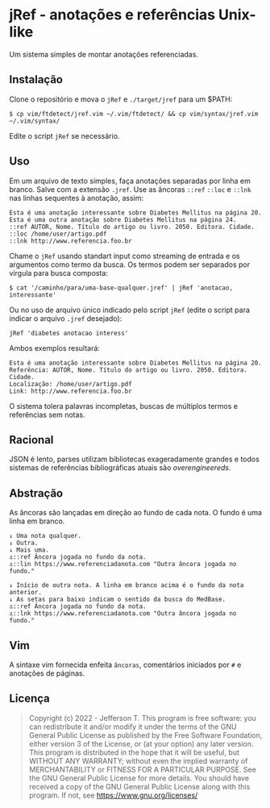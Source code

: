 # jRef - anotações e referências Unix-like
Um sistema simples de montar anotações referenciadas.

## Instalação
Clone o repositório e mova o `jRef` e `./target/jref` para um $PATH:
```
$ cp vim/ftdetect/jref.vim ~/.vim/ftdetect/ && cp vim/syntax/jref.vim ~/.vim/syntax/
```

Edite o script `jRef` se necessário.

## Uso
Em um arquivo de texto simples, faça anotações separadas por linha em branco. Salve com a extensão `.jref`.
Use as âncoras `::ref` `::loc` e `::lnk` nas linhas sequentes à anotação, assim:
```
Esta é uma anotação interessante sobre Diabetes Mellitus na página 20.
Esta é uma outra anotação sobre Diabetes Mellitus na página 24.
::ref AUTOR, Nome. Título do artigo ou livro. 2050. Editora. Cidade.
::loc /home/user/artigo.pdf
::lnk http://www.referencia.foo.br
```
Chame o `jRef` usando standart input como streaming de entrada e os argumentos como termo da busca. Os termos podem ser separados por vírgula para busca composta:
```
$ cat '/caminho/para/uma-base-qualquer.jref' | jRef 'anotacao, interessante'
```
Ou no uso de arquivo único indicado pelo script `jRef` (edite o script para indicar o arquivo `.jref` desejado):

```
jRef 'diabetes anotacao interess'
```
Ambos exemplos resultará:
```
Esta é uma anotação interessante sobre Diabetes Mellitus na página 20.
Referência: AUTOR, Nome. Título do artigo ou livro. 2050. Editora. Cidade.
Localização: /home/user/artigo.pdf
Link: http://www.referencia.foo.br
```

O sistema tolera palavras incompletas, buscas de múltiplos termos e referências sem notas.

## Racional
JSON é lento, parses utilizam bibliotecas exageradamente grandes e todos sistemas de referências bibliográficas atuais são *overengineereds*.

## Abstração
As âncoras são lançadas em direção ao fundo de cada nota. O fundo é uma linha em branco.

```
↓ Uma nota qualquer.
↓ Outra.
↓ Mais uma.
⚓::ref Âncora jogada no fundo da nota.
⚓::lin https://www.referenciadanota.com "Outra âncora jogada no fundo."

↓ Início de outra nota. A linha em branco acima é o fundo da nota anterior.
↓ As setas para baixo indicam o sentido da busca do MedBase.
⚓::ref Âncora jogada no fundo da nota.
⚓::lnk https://www.referenciadanota.com "Outra âncora jogada no fundo."

```
## Vim
A sintaxe vim fornecida enfeita `âncoras`, comentários iniciados por `#` e anotações de páginas.

## Licença
> Copyright (c) 2022 - Jefferson T. 
> This program is free software: you can redistribute it and/or modify it under the terms of the GNU General Public License as published by the Free Software Foundation, either version 3 of the License, or (at your option) any later version. This program is distributed in the hope that it will be useful, but WITHOUT ANY WARRANTY; without even the implied warranty of MERCHANTABILITY or FITNESS FOR A PARTICULAR PURPOSE.  See the GNU General Public License for more details. You should have received a copy of the GNU General Public License along with this program.  If not, see <https://www.gnu.org/licenses/>
